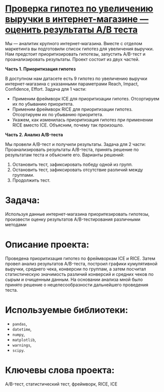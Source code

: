 # [Проверка гипотез по увеличению выручки в интернет-магазине — оценить результаты A/B теста](https://github.com/OStonks/YandexPracticum/blob/main/online_store_AB-test/AB-test.ipynb)

Мы — аналитик крупного интернет-магазина. Вместе с отделом маркетинга вы подготовили список гипотез для увеличения выручки. Нам предстоит приоритизировать гипотезы, запустить A/B-тест и проанализировать результаты. Проект состоит из двух частей.

**Часть 1. Приоритизация гипотез**

В доступном нам датасете есть 9 гипотез по увеличению выручки интернет-магазина с указанными параметрами Reach, Impact, Confidence, Effort.
Задача для 1 части:
* Применим фреймворк ICE для приоритизации гипотез. Отсортируем их по убыванию приоритета.
* Применим фреймворк RICE для приоритизации гипотез. Отсортируем их по убыванию приоритета.
* Укажем, как изменилась приоритизация гипотез при применении RICE вместо ICE. Объясним, почему так произошло.

**Часть 2. Анализ A/B-теста**

Мы провели A/B-тест и получили результаты.
Задача для 2 части:
Проанализировать результаты A/B-теста, принять решение по результатам теста и объясните его. Варианты решений:
1. Остановить тест, зафиксировать победу одной из групп.
2. Остановить тест, зафиксировать отсутствие различий между группами.
3. Продолжить тест.

# Задача:
Используя данные интернет-магазина приоритезировать гипотезы, произвести оценку результатов A/B-тестирования различными методами

# Описание проекта:
Проведена приоритизация гипотез по фреймворкам ICE и RICE. Затем провел анализ результатов A/B-теста, построил графики кумулятивной выручки, среднего чека, конверсии по группам, а затем посчитал статистическую значимость различий конверсий и средних чеков по сырым и очищенным данным. На основании анализа мной было принято решение о нецелесообразности дальнейшего проведения теста.

# Используемые библиотеки:
* `pandas`,
* `datetime`,
* `numpy`,
* `matplotlib`,
* `warnings`,
* `scipy`.
# Ключевы слова проекта:
A/B-тест, статистический тест, фреймворк, RICE, ICE
